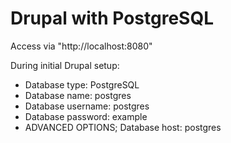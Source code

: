 # Drupal with PostgreSQL
Access via "http://localhost:8080"

During initial Drupal setup:
- Database type: PostgreSQL
- Database name: postgres
- Database username: postgres
- Database password: example
- ADVANCED OPTIONS; Database host: postgres
